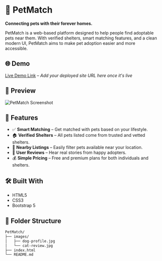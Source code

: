 # 🐾 PetMatch

**Connecting pets with their forever homes.**

PetMatch is a web-based platform designed to help people find adoptable pets near them. With verified shelters, smart matching features, and a clean modern UI, PetMatch aims to make pet adoption easier and more accessible.

## 🌐 Demo

[Live Demo Link](#) – *Add your deployed site URL here once it's live*

## 📸 Preview

![PetMatch Screenshot](./images/dog-profile.jpg)

## 🚀 Features

- ✅ **Smart Matching** – Get matched with pets based on your lifestyle.
- 🏠 **Verified Shelters** – All pets listed come from trusted and vetted shelters.
- 📍 **Nearby Listings** – Easily filter pets available near your location.
- 📢 **User Reviews** – Hear real stories from happy adopters.
- 💰 **Simple Pricing** – Free and premium plans for both individuals and shelters.

## 🛠️ Built With

- HTML5
- CSS3
- Bootstrap 5

## 📂 Folder Structure

```bash
PetMatch/
├── images/
│   ├── dog-profile.jpg
│   └── cat-review.jpg
├── index.html
└── README.md
